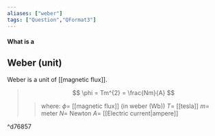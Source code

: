 ```yaml
---
aliases: ["weber"]
tags: ["Question","QFormat3"]
---
```


#### What is a
## Weber (unit)
Weber is a unit of [[magnetic flux]].

> $$ \phi = Tm^{2} = \frac{Nm}{A} $$ 
>> where:
>> $\phi=$ [[magnetic flux]] (in weber (Wb)) 
>> $T=$ [[tesla]]
>> $m=$ meter
>> $N=$ Newton
>> $A=$ [[Electric current|ampere]]

^d76857
